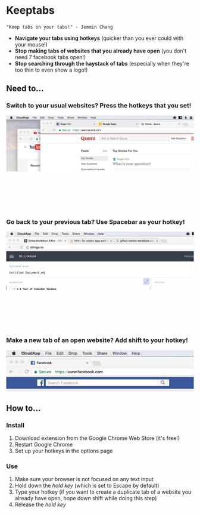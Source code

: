 # Keeptabs
    "Keep tabs on your tabs!" - Jemmin Chang

* **Navigate your tabs using hotkeys** (quicker than you ever could with
your mouse!)
* **Stop making tabs of websites that you already have open** (you don't need 7
        facebook tabs open!)
* **Stop searching through the haystack of tabs** (especially when they're too thin
        to even show a logo!)

## Need to...

### Switch to your usual websites? Press the hotkeys that you set!

![Normal Demo](demo.gif "switch between tabs quickly!")

<br />
<br />
<br />
<br />
<br />

### Go back to your previous tab? Use Spacebar as your hotkey!

![Switch Demo](switch_demo.gif "switch between two tabs!")

<br />
<br />
<br />
<br />
<br />

### Make a new tab of an open website? Add shift to your hotkey!

![Duplicate Demo](dupTab.gif "duplicate tabs if you want!")

## How to...

### Install

1. Download extension from the Google Chrome Web Store (it's free!)
1. Restart Google Chrome
1. Set up your hotkeys in the options page

### Use

1. Make sure your browser is not focused on any text input
1. Hold down the _hold key_ (which is set to Escape by default)
1. Type your hotkey (if you want to create a duplicate tab of a website you
   already have open, hope down shift while doing this step)
1. Release the _hold key_
